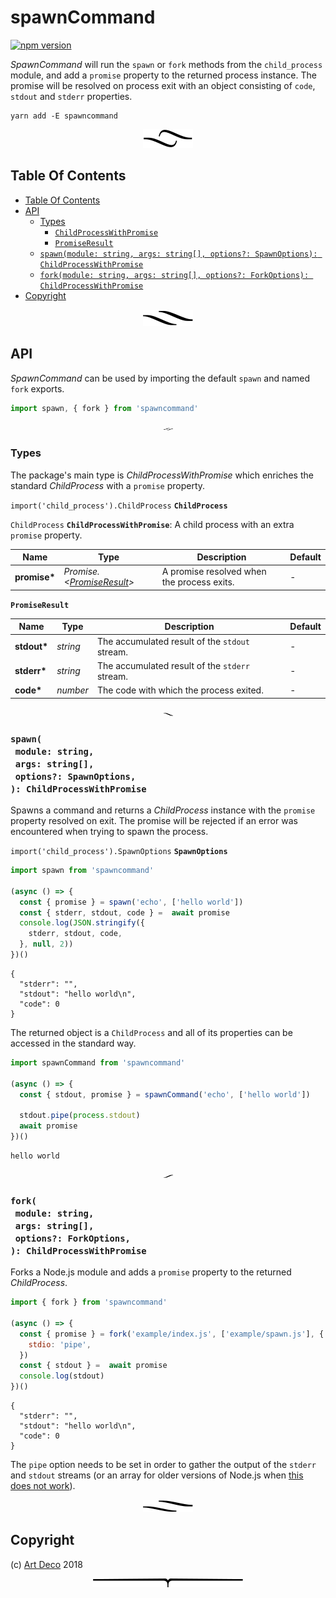 # spawnCommand

[![npm version](https://badge.fury.io/js/spawncommand.svg)](https://npmjs.org/package/spawncommand)

_SpawnCommand_ will run the `spawn` or `fork` methods from the `child_process` module, and add a `promise` property to the returned process instance. The promise will be resolved on process exit with an object consisting of `code`, `stdout` and `stderr` properties.

```
yarn add -E spawncommand
```

<p align="center"><a href="#table-of-contents"><img src=".documentary/section-breaks/0.svg?sanitize=true"></a></p>

## Table Of Contents

- [Table Of Contents](#table-of-contents)
- [API](#api)
  * [Types](#types)
    * [`ChildProcessWithPromise`](#childprocesswithpromise)
    * [`PromiseResult`](#promiseresult)
  * [`spawn(module: string, args: string[], options?: SpawnOptions): ChildProcessWithPromise`](#spawnmodule-stringargs-stringoptions-spawnoptions-childprocesswithpromise)
  * [`fork(module: string, args: string[], options?: ForkOptions): ChildProcessWithPromise`](#forkmodule-stringargs-stringoptions-forkoptions-childprocesswithpromise)
- [Copyright](#copyright)

<p align="center"><a href="#table-of-contents"><img src=".documentary/section-breaks/1.svg?sanitize=true"></a></p>

## API

_SpawnCommand_ can be used by importing the default `spawn` and named `fork` exports.

```js
import spawn, { fork } from 'spawncommand'
```

<p align="center"><a href="#table-of-contents"><img src=".documentary/section-breaks/2.svg?sanitize=true" width="15"></a></p>

### Types

The package's main type is _ChildProcessWithPromise_ which enriches the standard _ChildProcess_ with a `promise` property.

`import('child_process').ChildProcess` __<a name="childprocess">`ChildProcess`</a>__

`ChildProcess` __<a name="childprocesswithpromise">`ChildProcessWithPromise`</a>__: A child process with an extra `promise` property.

|     Name     |                       Type                        |                Description                 | Default |
| ------------ | ------------------------------------------------- | ------------------------------------------ | ------- |
| __promise*__ | _Promise.&lt;[PromiseResult](#promiseresult)&gt;_ | A promise resolved when the process exits. | -       |

__<a name="promiseresult">`PromiseResult`</a>__

|    Name     |   Type   |                  Description                   | Default |
| ----------- | -------- | ---------------------------------------------- | ------- |
| __stdout*__ | _string_ | The accumulated result of the `stdout` stream. | -       |
| __stderr*__ | _string_ | The accumulated result of the `stderr` stream. | -       |
| __code*__   | _number_ | The code with which the process exited.        | -       |

<p align="center"><a href="#table-of-contents"><img src=".documentary/section-breaks/3.svg?sanitize=true" width="15"></a></p>

### `spawn(`<br/>&nbsp;&nbsp;`module: string,`<br/>&nbsp;&nbsp;`args: string[],`<br/>&nbsp;&nbsp;`options?: SpawnOptions,`<br/>`): ChildProcessWithPromise`

Spawns a command and returns a _ChildProcess_ instance with the `promise` property resolved on exit. The promise will be rejected if an error was encountered when trying to spawn the process.

`import('child_process').SpawnOptions` __<a name="spawnoptions">`SpawnOptions`</a>__

```js
import spawn from 'spawncommand'

(async () => {
  const { promise } = spawn('echo', ['hello world'])
  const { stderr, stdout, code } =  await promise
  console.log(JSON.stringify({
    stderr, stdout, code,
  }, null, 2))
})()
```
```json5
{
  "stderr": "",
  "stdout": "hello world\n",
  "code": 0
}
```

The returned object is a `ChildProcess` and all of its properties can be accessed in the standard way.

```js
import spawnCommand from 'spawncommand'

(async () => {
  const { stdout, promise } = spawnCommand('echo', ['hello world'])

  stdout.pipe(process.stdout)
  await promise
})()
```
```
hello world
```

<p align="center"><a href="#table-of-contents"><img src=".documentary/section-breaks/4.svg?sanitize=true" width="15"></a></p>

### `fork(`<br/>&nbsp;&nbsp;`module: string,`<br/>&nbsp;&nbsp;`args: string[],`<br/>&nbsp;&nbsp;`options?: ForkOptions,`<br/>`): ChildProcessWithPromise`

Forks a Node.js module and adds a `promise` property to the returned _ChildProcess_.



```js
import { fork } from 'spawncommand'

(async () => {
  const { promise } = fork('example/index.js', ['example/spawn.js'], {
    stdio: 'pipe',
  })
  const { stdout } =  await promise
  console.log(stdout)
})()
```
```json5
{
  "stderr": "",
  "stdout": "hello world\n",
  "code": 0
}
```

The `pipe` option needs to be set in order to gather the output of the `stderr` and `stdout` streams (or an array for older versions of Node.js when [this does not work][2]).

<p align="center"><a href="#table-of-contents"><img src=".documentary/section-breaks/5.svg?sanitize=true"></a></p>

## Copyright

(c) [Art Deco][1] 2018

[1]: https://artdeco.bz
[2]: https://github.com/nodejs/node/pull/10866

<p align="center"><a href="#table-of-contents"><img src=".documentary/section-breaks/-1.svg?sanitize=true"></a></p>